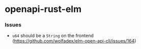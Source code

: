# openapi-rust-elm

### Issues
- `u64` should be a `String` on the frontend (https://github.com/wolfadex/elm-open-api-cli/issues/164)
